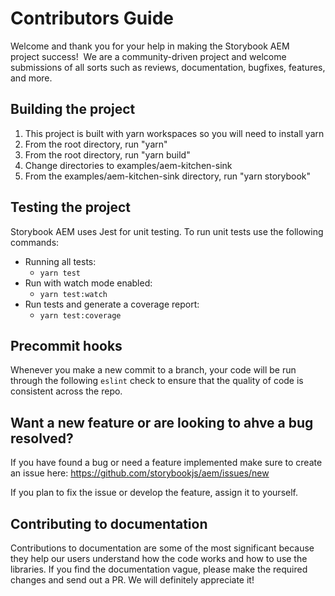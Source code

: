 # Contributors Guide

Welcome and thank you for your help in making the Storybook AEM project success!  We are a community-driven project and welcome submissions of all sorts such as reviews, documentation, bugfixes, features, and more.

## Building the project

1. This project is built with yarn workspaces so you will need to install yarn
2. From the root directory, run "yarn"
3. From the root directory, run "yarn build"
4. Change directories to examples/aem-kitchen-sink
5. From the examples/aem-kitchen-sink directory, run "yarn storybook"

## Testing the project

Storybook AEM uses Jest for unit testing. To run unit tests use the following commands:

- Running all tests:
  - `yarn test`
- Run with watch mode enabled:
  - `yarn test:watch`
- Run tests and generate a coverage report:
  - `yarn test:coverage`

## Precommit hooks

Whenever you make a new commit to a branch, your code will be run through the following `eslint` check to ensure that the quality of code is consistent across the repo.

## Want a new feature or are looking to ahve a bug resolved?
If you have found a bug or need a feature implemented make sure to create an issue here: https://github.com/storybookjs/aem/issues/new

If you plan to fix the issue or develop the feature, assign it to yourself.

## Contributing to documentation
Contributions to documentation are some of the most significant because they help our users understand how the code works and how to use the libraries. If you find the documentation vague, please make the required changes and send out a PR. We will definitely appreciate it!
